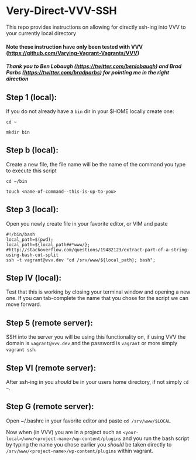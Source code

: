 # Very-Direct-VVV-SSH
This repo provides instructions on allowing for directly ssh-ing into VVV to your currently local directory

#### Note these instruction have only been tested with VVV (https://github.com/Varying-Vagrant-Vagrants/VVV)

##### Thank you to Ben Lobaugh (https://twitter.com/benlobaugh) and Brad Parbs (https://twitter.com/bradparbs) for pointing me in the right direction

## Step 1 (local):
If you do not already have a `bin` dir in your $HOME locally create one:

```cd ~```

```mkdir bin```

## Step b (local):
Create a new file, the file name will be the name of the command you type to execute this script

```cd ~/bin```

```touch <name-of-command--this-is-up-to-you>```

## Step 3 (local):
Open you newly create file in your favorite editor, or VIM and paste

```
#!/bin/bash
local_path=$(pwd);
local_path=${local_path##*www/}; #http://stackoverflow.com/questions/19482123/extract-part-of-a-string-using-bash-cut-split
ssh -t vagrant@vvv.dev "cd /srv/www/${local_path}; bash";
```

## Step IV (local):
Test that this is working by closing your terminal window and opening a new one. If you can tab-complete the name that you chose for the script we can move forward.

## Step 5 (remote server):
SSH into the server you will be using this functionality on, if using VVV the domain is `vagrant@vvv.dev` and the password is `vagrant` or more simply `vagrant ssh`.

## Step VI (remote server):
After ssh-ing in you *should* be in your users home directory, if not simply `cd ~`.

## Step G (remote server):
Open ~/.bashrc in your favorite editor and paste `cd /srv/www/$LOCAL`

Now when (in VVV) you are in a project such as `<your-local>/www/<project-name>/wp-content/plugins` and you run the bash script by typing the name you chose earlier you *should* be taken directly to `/srv/www/<project-name>/wp-content/plugins` within vagrant.
